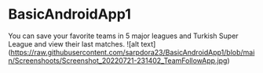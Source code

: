 # BasicAndroidApp1
You can save your favorite teams in 5 major leagues and Turkish Super League and view their last matches.
![alt text] (https://raw.githubusercontent.com/sarpdora23/BasicAndroidApp1/blob/main/Screenshoots/Screenshot_20220721-231402_TeamFollowApp.jpg)
